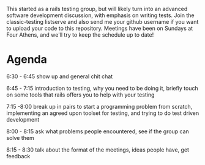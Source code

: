 This started as a rails testing group, but will likely turn into an advanced software development discussion, with emphasis on writing tests.  Join the classic-testing listserve and also send me your github username if you want to upload your code to this repository.  Meetings have been on Sundays at Four Athens, and we'll try to keep the schedule up to date!
# Agenda

6:30 - 6:45 show up and general chit chat

6:45 - 7:15 introduction to testing, why you need to be doing it, briefly touch on some tools that rails offers you to help with your testing

7:15 -8:00 break up in pairs to start a programming problem from scratch, implementing an agreed upon toolset for testing, and trying to do test driven development

8:00 - 8:15 ask what problems people encountered, see if the group can solve them

8:15 - 8:30 talk about the format of the meetings, ideas people have, get feedback

